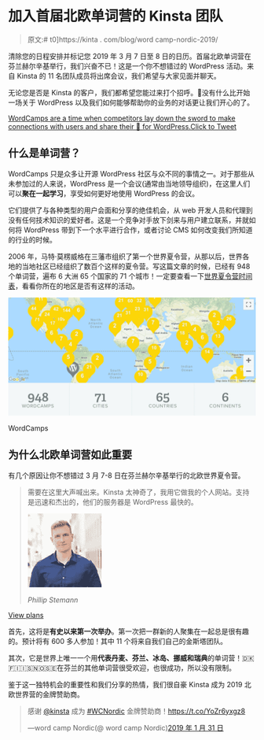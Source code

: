 # 加入首届北欧单词营的 Kinsta 团队

> 原文:# t0]https://kinta . com/blog/word camp-nordic-2019/

清除您的日程安排并标记您 2019 年 3 月 7 日至 8 日的日历。首届北欧单词营在芬兰赫尔辛基举行，我们兴奋不已！这是一个你不想错过的 WordPress 活动。来自 Kinsta 的 11 名团队成员将出席会议，我们希望与大家见面并聊天。

无论您是否是 Kinsta 的客户，我们都希望您能过来打个招呼。👋没有什么比开始一场关于 WordPress 以及我们如何能够帮助你的业务的对话更让我们开心的了。

[WordCamps are a time when competitors lay down the sword to make connections with users and share their 💜 for WordPress.Click to Tweet](https://twitter.com/intent/tweet?url=https%3A%2F%2Fkinsta.com%2Fblog%2Fwordcamp-nordic-2019%2F&via=kinsta&text=WordCamps+are+a+time+when+competitors+lay+down+the+sword+to+make+connections+with+users+and+share+their+%F0%9F%92%9C+for+WordPress.&hashtags=WordPress%2CWordCamp)

## 什么是单词营？

WordCamps 只是众多让开源 WordPress 社区与众不同的事情之一。对于那些从未参加过的人来说，WordPress 是一个会议(通常由当地领导组织)，在这里人们可以**聚在一起学习**，享受如何更好地使用 WordPress 的会议。

它们提供了与各种类型的用户会面和分享的绝佳机会，从 web 开发人员和代理到没有任何技术知识的爱好者。这是一个竞争对手放下剑来与用户建立联系，并就如何将 WordPress 带到下一个水平进行合作，或者讨论 CMS 如何改变我们所知道的行业的时候。

2006 年，马特·莫楞威格在三藩市组织了第一个世界夏令营，从那以后，世界各地的当地社区已经组织了数百个这样的夏令营。写这篇文章的时候，已经有 948 个单词营，遍布 6 大洲 65 个国家的 71 个城市！一定要查看一下[世界夏令营时间表](https://central.wordcamp.org/schedule/)，看看你所在的地区是否有这样的活动。

![WordCamps](img/368af322f5612f2926819c579784950b.png)

WordCamps



## 为什么北欧单词营如此重要

有几个原因让你不想错过 3 月 7-8 日在芬兰赫尔辛基举行的北欧世界夏令营。





> 需要在这里大声喊出来。Kinsta 太神奇了，我用它做我的个人网站。支持是迅速和杰出的，他们的服务器是 WordPress 最快的。
> 
> <footer class="wp-block-kinsta-client-quote__footer">
> 
> ![A picture of Phillip Stemann looking into the camera wearing a blue button down shirt](img/12b77bdcd297e9bf069df2f3413ad833.png)
> 
> <cite class="wp-block-kinsta-client-quote__cite">Phillip Stemann</cite></footer>

[View plans](https://kinsta.com/plans/)

首先，这将是**有史以来第一次举办**。第一次把一群新的人聚集在一起总是很有趣的。预计将有 600 多人参加！其中 11 个将来自我们自己的金斯塔团队。

其次，它是世界上唯一一个用**代表丹麦、芬兰、冰岛、挪威和瑞典**的单词营！🇩🇰🇫🇮🇮🇸🇳🇴🇸🇪在芬兰的其他单词营很受欢迎，也很成功，所以没有限制。

鉴于这一独特机会的重要性和我们分享的热情，我们很自豪 Kinsta 成为 2019 北欧世界营的金牌赞助商。

> 感谢 [@kinsta](https://twitter.com/kinsta?ref_src=twsrc%5Etfw) 成为 [#WCNordic](https://twitter.com/hashtag/WCNordic?src=hash&ref_src=twsrc%5Etfw) 金牌赞助商！https://t.co/YoZr6yxgz8
> 
> —word camp Nordic(@ word camp Nordic)[2019 年 1 月 31 日](https://twitter.com/WordCampNordic/status/1090853454388649984?ref_src=twsrc%5Etfw)